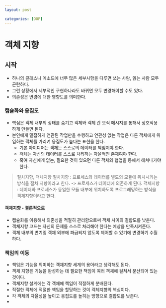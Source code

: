 ```yaml
---
layout: post

categories: [OOP]
---
```


# 객체 지향

## 시작
- 하나의 클래스나 메소드에 너무 많은 세부사항을 다루면 쓰는 사람, 읽는 사람 모두 곤란하다.
- 그런 상황에서 세부적인 구현하나라도 바뀌면 모두 변경해야할 수도 있다.
- 의존성은 변경에 대한 영향도를 의미한다.

### 캡슐화와 응집도
- 핵심은 객체 내부의 상태를 숨기고 객체와 객체 간 오직 메시지를 통해서 상호작용하게 만들면 된다.
- 본인에게 밀접하게 연관된 작업만을 수행하고 연관성 없는 작업은 다른 객체에게 위임하는 객체를 가리켜 응집도가 높다는 표현을 한다.
    - 기본 아이디어는 객체는 스스로의 데이터를 책임져야 한다.
    - 객체는 자신의 데이터를 스스로 처리하는 자율적인 존재여야 한다.
    - 혹여 자신에게 없는, 필요한 것이 있으면 다른 객체와 협업을 통해서 헤쳐나가야 한다.

> 절차지향, 객체지향
> 절차지향 : 프로세스와 데이터를 별도의 모듈에 위치시키는 방식을 절차 지향이라고 한다. -> 프로세스가 데이터에 의존하게 된다.
> 객체지향 : 데이터와 프로세스가 동일한 모듈 내부에 위치하도록 프로그래밍하는 방식을 객체지향이라고 한다.

#### 객체지향 - 결론적으로
- 캡슐화를 이용해서 의존성을 적절히 관리함으로써 객체 사이의 결합도를 낮춘다.
- 객체지향 코드는 자신의 문제를 스스로 처리해야 한다는 예상을 만족시켜준다.
- 객체 내부의 변겨잉 객체 외부에 파급되지 않도록 제어할 수 있기에 변경하기 수월하다.

### 책임의 이동
- 책임은 기능을 의미하는 객체지향 세계의 용어라고 생각해도 된다.
- 객체 지향은 기능을 완성하는 데 필요한 책임이 여러 객체에 걸쳐서 분산되어 있는 것이다.
- 객체지향 설계에는 각 객체에 책임이 적절하게 분배된다.
- 적절한 객체에 적절한 책임을 할당하는 것이 객체지향의 핵심이다.
- 각 객체의 자율성을 높이고 응집도를 높히는 방향으로 결합도를 낮춘다.
-
